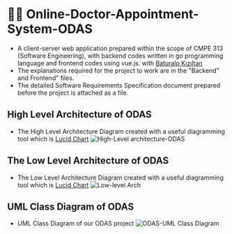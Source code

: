 # 👨‍⚕️ Online-Doctor-Appointment-System-ODAS
- A client-server web application prepared within the scope of CMPE 313 (Software Engineering), with backend codes written in go programming language and frontend codes using vue.js. with [Baturalp Kızıltan](https://github.com/baturalpk)
- The explanations required for the project to work are in the "Backend" and Frontend" files.
- The detailed Software Requirements Specification document prepared before the project is attached as a file.
## High Level Architecture of ODAS
- The High Level Architecture Diagram created with a useful diagramming tool which is [Lucid Chart](https://www.lucidchart.com/pages/landing?utm_source=google&utm_medium=cpc&utm_campaign=_chart_ol_allcountries_mixed_search_brand_exact_&km_CPC_CampaignId=12085501855&km_CPC_AdGroupID=117687297058&km_CPC_Keyword=lucid%20chart&km_CPC_MatchType=e&km_CPC_ExtensionID=&km_CPC_Network=g&km_CPC_AdPosition=&km_CPC_Creative=491660231431&km_CPC_TargetID=aud-552508845082:kwd-55720648523&km_CPC_Country=1012763&km_CPC_Device=c&km_CPC_placement=&km_CPC_target=&gclid=CjwKCAiAyPyQBhB6EiwAFUuako02ae0bKCRdfWAcaHW4YyrcVjCfHXmezUEMme3HARPiARRG0C5qKhoCtKQQAvD_BwE)
![High-Level architecture-ODAS](https://user-images.githubusercontent.com/75734949/156356370-a2a843c5-b348-4ee5-a04c-24cfaca1a082.png)

## The Low Level Architecture of ODAS
- The Low Level Architecture Diagram created with a useful diagramming tool which is [Lucid Chart](https://www.lucidchart.com/pages/landing?utm_source=google&utm_medium=cpc&utm_campaign=_chart_ol_allcountries_mixed_search_brand_exact_&km_CPC_CampaignId=12085501855&km_CPC_AdGroupID=117687297058&km_CPC_Keyword=lucid%20chart&km_CPC_MatchType=e&km_CPC_ExtensionID=&km_CPC_Network=g&km_CPC_AdPosition=&km_CPC_Creative=491660231431&km_CPC_TargetID=aud-552508845082:kwd-55720648523&km_CPC_Country=1012763&km_CPC_Device=c&km_CPC_placement=&km_CPC_target=&gclid=CjwKCAiAyPyQBhB6EiwAFUuako02ae0bKCRdfWAcaHW4YyrcVjCfHXmezUEMme3HARPiARRG0C5qKhoCtKQQAvD_BwE)
![Low-level Arch](https://user-images.githubusercontent.com/75734949/156356624-30b449f5-e1d4-4593-aef4-b2d476d367e8.png)

## UML Class Diagram of ODAS
- UML Class Diagram of our ODAS project
![ODAS-UML Class Diagram](https://user-images.githubusercontent.com/75734949/156356810-0a16398e-af7f-4a2a-ab4e-97978f89ad89.png)
